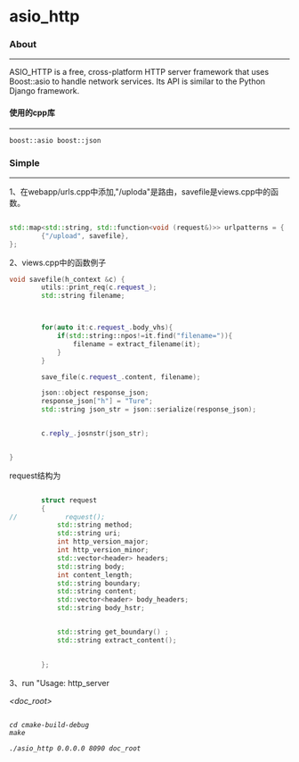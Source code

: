 # asio_http

### About

***

ASIO_HTTP is a free, cross-platform HTTP server framework that uses Boost::asio to handle network services. Its API is similar to the Python Django framework.





#### 使用的cpp库 
***
```
boost::asio boost::json
```

### Simple

***

1、在webapp/urls.cpp中添加,"/uploda"是路由，savefile是views.cpp中的函数。
```c++

std::map<std::string, std::function<void (request&)>> urlpatterns = {
        {"/upload", savefile},
};

```



2、views.cpp中的函数例子
```c++
void savefile(h_context &c) {
        utils::print_req(c.request_);
        std::string filename;



        for(auto it:c.request_.body_vhs){
            if(std::string::npos!=it.find("filename=")){
                filename = extract_filename(it);
            }
        }

        save_file(c.request_.content, filename);

        json::object response_json;
        response_json["h"] = "Ture";
        std::string json_str = json::serialize(response_json);


        c.reply_.josnstr(json_str);


}

```

request结构为
```c++

        struct request
        {
//            request();
            std::string method;
            std::string uri;
            int http_version_major;
            int http_version_minor;
            std::vector<header> headers;
            std::string body;
            int content_length;
            std::string boundary;
            std::string content;
            std::vector<header> body_headers;
            std::string body_hstr;


            std::string get_boundary() ;
            std::string extract_content();
            

        };

```


3、run
"Usage: http_server <address> <port> <doc_root>

```shell

cd cmake-build-debug 
make 

./asio_http 0.0.0.0 8090 doc_root

```